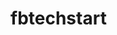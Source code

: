 # fbtechstart
<script src='//vizor.io/static/scripts/vizor-360-embed.js' data-vizorurl='//vizor.io/embed/kirkjack22/ballfields'></script>
